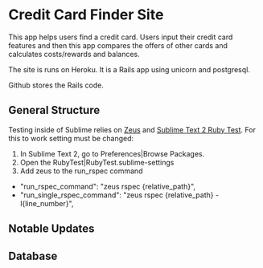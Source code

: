 # Credit Card Finder Site

This app helps users find a credit card. Users input their credit card features and then this app compares the offers of other cards and calculates costs/rewards and balances.

The site is runs on Heroku. It is a Rails app using unicorn and postgresql.

Github stores the Rails code.

## General Structure
Testing inside of Sublime relies on [Zeus](https://github.com/burke/zeus) and [Sublime Text 2 Ruby Test](https://github.com/maltize/sublime-text-2-ruby-tests/). For this to work setting must be changed:

1. In Sublime Text 2, go to Preferences|Browse Packages.
2. Open the RubyTest|RubyTest.sublime-settings
3. Add zeus to the run_rspec command
  * "run_rspec_command": "zeus rspec {relative_path}",
  * "run_single_rspec_command": "zeus rspec {relative_path} -l{line_number}",


 
## Notable Updates


## Database
